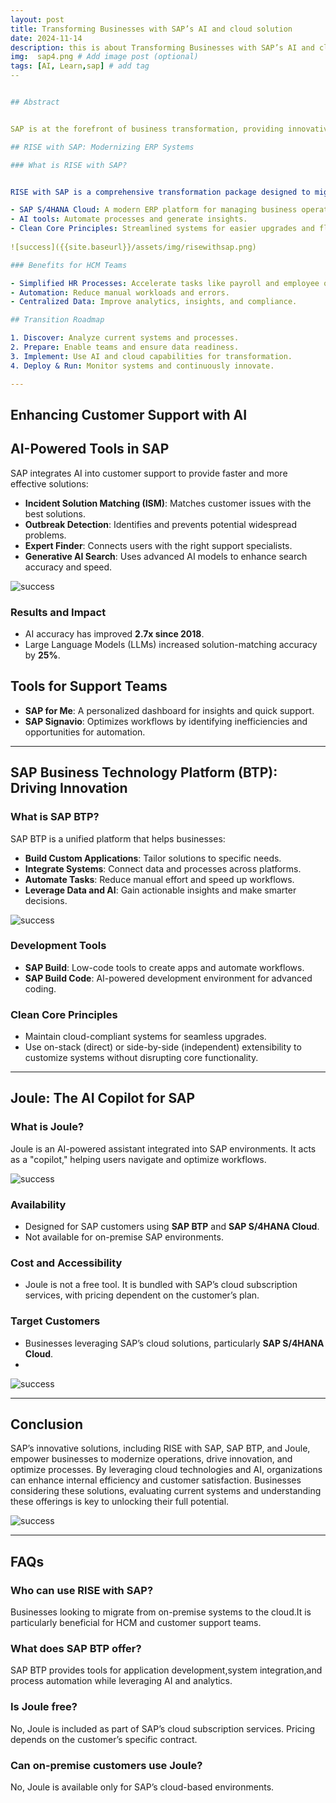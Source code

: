 ```yaml
---
layout: post
title: Transforming Businesses with SAP’s AI and cloud solution
date: 2024-11-14 
description: this is about Transforming Businesses with SAP’s AI and cloud solution
img:  sap4.png # Add image post (optional)
tags: [AI, Learn,sap] # add tag
--


## Abstract


SAP is at the forefront of business transformation, providing innovative solutions that enhance operational efficiency and modernize legacy systems. This document explores key offerings such as RISE with SAP, SAP Business Technology Platform (BTP), and the AI-driven assistant Joule. It outlines their features, benefits, and answers to frequently asked questions, demonstrating how these tools can help organizations thrive in a digital landscape.

## RISE with SAP: Modernizing ERP Systems

### What is RISE with SAP?


RISE with SAP is a comprehensive transformation package designed to migrate legacy systems to the cloud. It includes:

- SAP S/4HANA Cloud: A modern ERP platform for managing business operations.
- AI tools: Automate processes and generate insights.
- Clean Core Principles: Streamlined systems for easier upgrades and flexibility.
  
![success]({{site.baseurl}}/assets/img/risewithsap.png)

### Benefits for HCM Teams

- Simplified HR Processes: Accelerate tasks like payroll and employee onboarding.
- Automation: Reduce manual workloads and errors.
- Centralized Data: Improve analytics, insights, and compliance.

## Transition Roadmap

1. Discover: Analyze current systems and processes.
2. Prepare: Enable teams and ensure data readiness.
3. Implement: Use AI and cloud capabilities for transformation.
4. Deploy & Run: Monitor systems and continuously innovate.

---
```


## Enhancing Customer Support with AI

## AI-Powered Tools in SAP

SAP integrates AI into customer support to provide faster and more effective solutions:

- **Incident Solution Matching (ISM)**: Matches customer issues with the best solutions.
- **Outbreak Detection**: Identifies and prevents potential widespread problems.
- **Expert Finder**: Connects users with the right support specialists.
- **Generative AI Search**: Uses advanced AI models to enhance search accuracy and speed.


![success]({{site.baseurl}}/assets/img/AITools2.png)

### Results and Impact

- AI accuracy has improved **2.7x since 2018**.
- Large Language Models (LLMs) increased solution-matching accuracy by **25%**.

## Tools for Support Teams

- **SAP for Me**: A personalized dashboard for insights and quick support.
- **SAP Signavio**: Optimizes workflows by identifying inefficiencies and opportunities for automation.

---

## SAP Business Technology Platform (BTP): Driving Innovation

### What is SAP BTP?

SAP BTP is a unified platform that helps businesses:

- **Build Custom Applications**: Tailor solutions to specific needs.
- **Integrate Systems**: Connect data and processes across platforms.
- **Automate Tasks**: Reduce manual effort and speed up workflows.
- **Leverage Data and AI**: Gain actionable insights and make smarter decisions.


![success]({{site.baseurl}}/assets/img/sap3.png)

### Development Tools

- **SAP Build**: Low-code tools to create apps and automate workflows.
- **SAP Build Code**: AI-powered development environment for advanced coding.

### Clean Core Principles

- Maintain cloud-compliant systems for seamless upgrades.
- Use on-stack (direct) or side-by-side (independent) extensibility to customize systems without disrupting core functionality.

---

## Joule: The AI Copilot for SAP

### What is Joule?

Joule is an AI-powered assistant integrated into SAP environments. It acts as a "copilot," helping users navigate and optimize workflows.

![success]({{site.baseurl}}/assets/img/sap4.png)

### Availability

- Designed for SAP customers using **SAP BTP** and **SAP S/4HANA Cloud**.
- Not available for on-premise SAP environments.

### Cost and Accessibility

- Joule is not a free tool. It is bundled with SAP’s cloud subscription services, with pricing dependent on the customer’s plan.

### Target Customers

- Businesses leveraging SAP’s cloud solutions, particularly **SAP S/4HANA Cloud**.
- 
![success]({{site.baseurl}}/assets/img/sap5.png)


---

## Conclusion

SAP’s innovative solutions, including RISE with SAP, SAP BTP, and Joule, empower businesses to modernize operations, drive innovation, and optimize processes. By leveraging cloud technologies and AI, organizations can enhance internal efficiency and customer satisfaction.
Businesses considering these solutions, evaluating current systems and understanding these offerings is key to unlocking their full potential.

![success]({{site.baseurl}}/assets/img/sap6.png)


---
## FAQs

### Who can use RISE with SAP?

Businesses looking to migrate from on-premise systems to the cloud.It is particularly
beneficial for HCM and customer support teams.

### What does SAP BTP offer?

SAP BTP provides tools for application development,system integration,and process
automation while leveraging AI and analytics.

### Is Joule free?

No, Joule is included as part of SAP’s cloud subscription services. Pricing depends on the customer’s specific contract.

### Can on-premise customers use Joule?

No, Joule is available only for SAP’s cloud-based environments.


